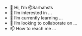 - 👋 Hi, I’m @Sarhahsts
- 👀 I’m interested in ...
- 🌱 I’m currently learning ...
- 💞️ I’m looking to collaborate on ...
- 📫 How to reach me ...

<!---
Sarhahsts/Sarhahsts is a ✨ special ✨ repository because its `README.md` (this file) appears on your GitHub profile.
You can click the Preview link to take a look at your changes.
--->
